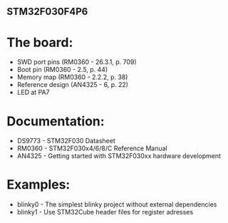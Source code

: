 STM32F030F4P6
-------------

The board:
==========

 * SWD port pins (RM0360 - 26.3.1, p. 709)
 * Boot pin (RM0360 - 2.5, p. 44)
 * Memory map (RM0360 - 2.2.2, p. 38)
 * Reference design (AN4325 - 6, p. 22)
 * LED at PA7

Documentation:
==============

 * DS9773 - STM32F030 Datasheet
 * RM0360 - STM32F030x4/6/8/C Reference Manual
 * AN4325 - Getting started with STM32F030xx hardware development

Examples:
=========

 * blinky0 - The simplest blinky project without external dependencies
 * blinky1 - Use STM32Cube header files for register adresses
